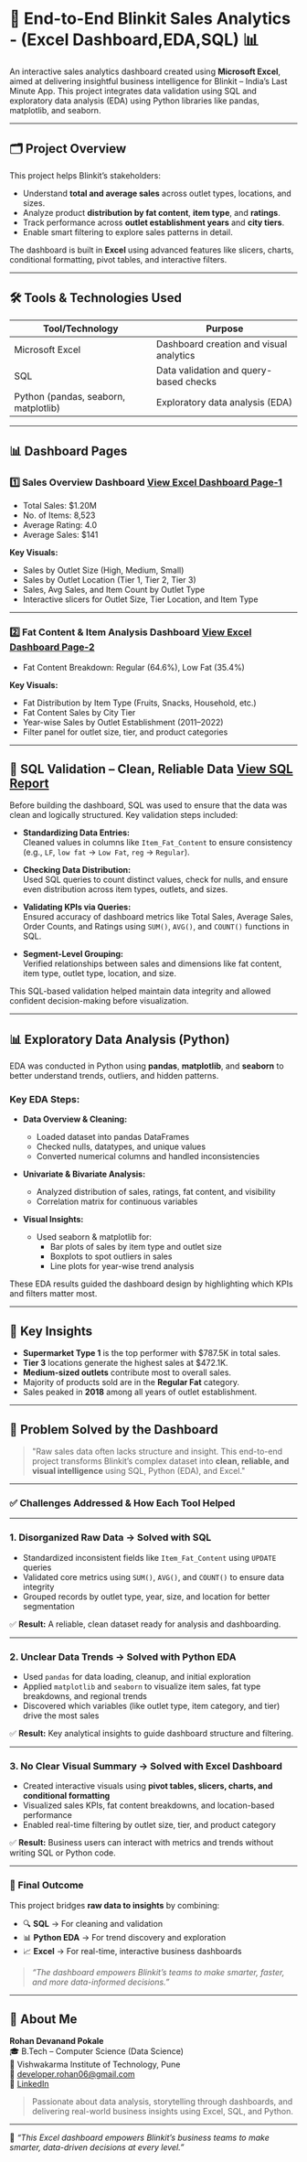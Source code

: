 # 🛒  End-to-End Blinkit Sales Analytics - (Excel Dashboard,EDA,SQL)  📊  

An interactive sales analytics dashboard created using **Microsoft Excel**, aimed at delivering insightful business intelligence for Blinkit – India’s Last Minute App. This project integrates data validation using SQL and exploratory data analysis (EDA) using Python libraries like pandas, matplotlib, and seaborn.

---

## 🗂 Project Overview

This project helps Blinkit’s stakeholders:
- Understand **total and average sales** across outlet types, locations, and sizes.
- Analyze product **distribution by fat content**, **item type**, and **ratings**.
- Track performance across **outlet establishment years** and **city tiers**.
- Enable smart filtering to explore sales patterns in detail.

The dashboard is built in **Excel** using advanced features like slicers, charts, conditional formatting, pivot tables, and interactive filters.

---

## 🛠 Tools & Technologies Used

| Tool/Technology                      | Purpose                                          |
|--------------------------------------|--------------------------------------------------|
| Microsoft Excel                      | Dashboard creation and visual analytics          |
| SQL                                  | Data validation and query-based checks           |
| Python (pandas, seaborn, matplotlib) | Exploratory data analysis (EDA)                  |

---

## 📊 Dashboard Pages

### 1️⃣ Sales Overview Dashboard  [View Excel Dashboard Page-1]()

- Total Sales: $1.20M  
- No. of Items: 8,523  
- Average Rating: 4.0  
- Average Sales: $141

**Key Visuals:**
- Sales by Outlet Size (High, Medium, Small)
- Sales by Outlet Location (Tier 1, Tier 2, Tier 3)
- Sales, Avg Sales, and Item Count by Outlet Type
- Interactive slicers for Outlet Size, Tier Location, and Item Type

---

### 2️⃣ Fat Content & Item Analysis Dashboard  [View Excel Dashboard Page-2]()

- Fat Content Breakdown: Regular (64.6%), Low Fat (35.4%)

**Key Visuals:**
- Fat Distribution by Item Type (Fruits, Snacks, Household, etc.)
- Fat Content Sales by City Tier
- Year-wise Sales by Outlet Establishment (2011–2022)
- Filter panel for outlet size, tier, and product categories

---

## 🧪 SQL Validation – Clean, Reliable Data [View SQL Report]()

Before building the dashboard, SQL was used to ensure that the data was clean and logically structured. Key validation steps included:

- **Standardizing Data Entries:**  
  Cleaned values in columns like `Item_Fat_Content` to ensure consistency (e.g., `LF`, `low fat` → `Low Fat`, `reg` → `Regular`).

- **Checking Data Distribution:**  
  Used SQL queries to count distinct values, check for nulls, and ensure even distribution across item types, outlets, and sizes.

- **Validating KPIs via Queries:**  
  Ensured accuracy of dashboard metrics like Total Sales, Average Sales, Order Counts, and Ratings using `SUM()`, `AVG()`, and `COUNT()` functions in SQL.

- **Segment-Level Grouping:**  
  Verified relationships between sales and dimensions like fat content, item type, outlet type, location, and size.

This SQL-based validation helped maintain data integrity and allowed confident decision-making before visualization.

---

## 📊 Exploratory Data Analysis (Python)

EDA was conducted in Python using **pandas**, **matplotlib**, and **seaborn** to better understand trends, outliers, and hidden patterns.

### Key EDA Steps:

- **Data Overview & Cleaning:**
  - Loaded dataset into pandas DataFrames
  - Checked nulls, datatypes, and unique values
  - Converted numerical columns and handled inconsistencies

- **Univariate & Bivariate Analysis:**
  - Analyzed distribution of sales, ratings, fat content, and visibility
  - Correlation matrix for continuous variables

- **Visual Insights:**
  - Used seaborn & matplotlib for:
    - Bar plots of sales by item type and outlet size
    - Boxplots to spot outliers in sales
    - Line plots for year-wise trend analysis

These EDA results guided the dashboard design by highlighting which KPIs and filters matter most.

---

## 🧠 Key Insights

- **Supermarket Type 1** is the top performer with $787.5K in total sales.
- **Tier 3** locations generate the highest sales at $472.1K.
- **Medium-sized outlets** contribute most to overall sales.
- Majority of products sold are in the **Regular Fat** category.
- Sales peaked in **2018** among all years of outlet establishment.

---

## 🧩 Problem Solved by the Dashboard

> "Raw sales data often lacks structure and insight. This end-to-end project transforms Blinkit’s complex dataset into **clean, reliable, and visual intelligence** using SQL, Python (EDA), and Excel."

---

### ✅ Challenges Addressed & How Each Tool Helped

---

### 1. Disorganized Raw Data → Solved with SQL

- Standardized inconsistent fields like `Item_Fat_Content` using `UPDATE` queries
- Validated core metrics using `SUM()`, `AVG()`, and `COUNT()` to ensure data integrity
- Grouped records by outlet type, year, size, and location for better segmentation

✅ **Result:** A reliable, clean dataset ready for analysis and dashboarding.

---

### 2. Unclear Data Trends → Solved with Python EDA

- Used `pandas` for data loading, cleanup, and initial exploration
- Applied `matplotlib` and `seaborn` to visualize item sales, fat type breakdowns, and regional trends
- Discovered which variables (like outlet type, item category, and tier) drive the most sales

✅ **Result:** Key analytical insights to guide dashboard structure and filtering.

---

### 3. No Clear Visual Summary → Solved with Excel Dashboard

- Created interactive visuals using **pivot tables, slicers, charts, and conditional formatting**
- Visualized sales KPIs, fat content breakdowns, and location-based performance
- Enabled real-time filtering by outlet size, tier, and product category

✅ **Result:** Business users can interact with metrics and trends without writing SQL or Python code.

---

### 🎯 Final Outcome

This project bridges **raw data to insights** by combining:

- 🔍 **SQL** → For cleaning and validation  
- 📊 **Python EDA** → For trend discovery and exploration  
- 📈 **Excel** → For real-time, interactive business dashboards

> _“The dashboard empowers Blinkit’s teams to make smarter, faster, and more data-informed decisions.”_

---

## 👤 About Me

**Rohan Devanand Pokale**  
🎓 B.Tech – Computer Science (Data Science)  
🏫 Vishwakarma Institute of Technology, Pune  
📧 developer.rohan06@gmail.com  
🔗 [LinkedIn](https://www.linkedin.com/in/rohan-pokale-a774b2308)  

> Passionate about data analysis, storytelling through dashboards, and delivering real-world business insights using Excel, SQL, and Python.

---

📌 _“This Excel dashboard empowers Blinkit’s business teams to make smarter, data-driven decisions at every level.”_
